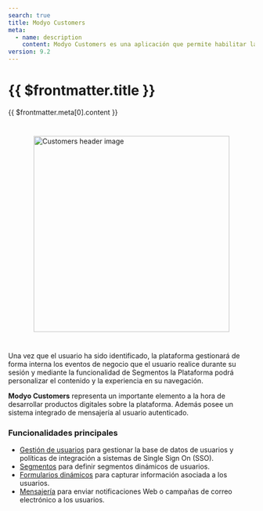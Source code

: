 ```yaml
---
search: true
title: Modyo Customers
meta:
  - name: description
    content: Modyo Customers es una aplicación que permite habilitar la autenticación de usuarios en los sitios en Modyo, ya sea por medio de su sistema interno de registro de cuentas como de sus integraciones empresariales a sistemas de Single Sign On (SSO). 
version: 9.2
---
```


# {{ $frontmatter.title }}

{{ $frontmatter.meta[0].content }}

<img src="/assets/img/customers/header.jpg" alt="Customers header image" style="margin: 40px auto; width: 400px; display: block;">

Una vez que el usuario ha sido identificado, la plataforma gestionará de forma interna los eventos de negocio que el usuario realice durante su sesión y mediante la funcionalidad de Segmentos la Plataforma podrá personalizar el contenido y la experiencia en su navegación.

**Modyo Customers** representa un importante elemento a la hora de desarrollar productos digitales sobre la plataforma. Además posee un sistema integrado de mensajería al usuario autenticado.

### Funcionalidades principales

- [Gestión de usuarios](/es/platform/customers/realms.html) para gestionar la base de datos de usuarios y políticas de integración a sistemas de Single Sign On (SSO).
- [Segmentos](/es/platform/customers/segments.html) para definir segmentos dinámicos de usuarios.
- [Formularios dinámicos](/es/platform/customers/forms.html) para capturar información asociada a los usuarios.
- [Mensajería](/es/platform/customers/messaging.html) para enviar notificaciones Web o campañas de correo electrónico a los usuarios.
